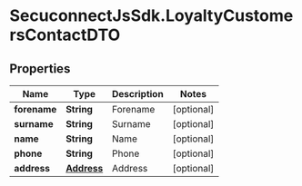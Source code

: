 # SecuconnectJsSdk.LoyaltyCustomersContactDTO

## Properties
Name | Type | Description | Notes
------------ | ------------- | ------------- | -------------
**forename** | **String** | Forename | [optional] 
**surname** | **String** | Surname | [optional] 
**name** | **String** | Name | [optional] 
**phone** | **String** | Phone | [optional] 
**address** | [**Address**](Address.md) | Address | [optional] 


